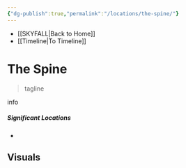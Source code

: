 ```yaml
---
{"dg-publish":true,"permalink":"/locations/the-spine/"}
---
```


- [[SKYFALL\|Back to Home]]
- [[Timeline\|To Timeline]]

# The Spine
>tagline

info

##### Significant Locations
- 

## Visuals
